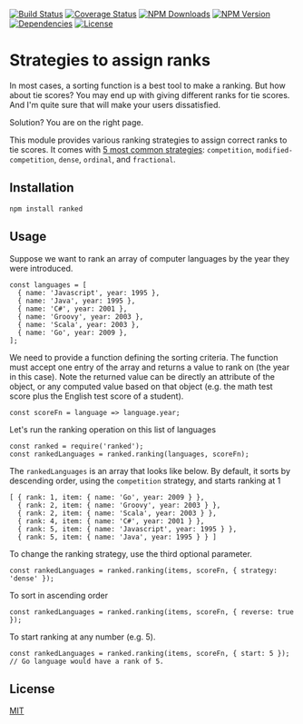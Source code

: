 [![Build Status](http://img.shields.io/travis/quocvu/ranked.svg?style=for-the-badge)](https://travis-ci.org/quocvu/ranked)
[![Coverage Status](https://img.shields.io/coveralls/quocvu/ranked.svg?style=for-the-badge)](https://coveralls.io/github/quocvu/ranked)
[![NPM Downloads](https://img.shields.io/npm/dt/ranked.svg?style=for-the-badge)](https://www.npmjs.com/package/ranked)
[![NPM Version](https://img.shields.io/npm/v/ranked.svg?style=for-the-badge)](https://www.npmjs.com/package/ranked)
[![Dependencies](https://img.shields.io/david/quocvu/ranked.svg?style=for-the-badge)](https://david-dm.org/quocvu/ranked)
[![License](https://img.shields.io/github/license/quocvu/ranked.svg?style=for-the-badge)](https://github.com/quocvu/ranked/blob/master/LICENSE)

# Strategies to assign ranks

In most cases, a sorting function is a best tool to make a ranking. But how
about tie scores? You may end up with giving different ranks for tie scores.
And I'm quite sure that will make your users dissatisfied.

Solution? You are on the right page.

This module provides various ranking strategies to assign correct ranks to tie
scores.  It comes with [5 most common strategies](http://en.wikipedia.org/wiki/Ranking#Strategies_for_assigning_rankings):
`competition`, `modified-competition`, `dense`, `ordinal`, and `fractional`.


## Installation

    npm install ranked

## Usage

Suppose we want to rank an array of computer languages by the year they were
introduced.

```
const languages = [
  { name: 'Javascript', year: 1995 },
  { name: 'Java', year: 1995 },
  { name: 'C#', year: 2001 },
  { name: 'Groovy', year: 2003 },
  { name: 'Scala', year: 2003 },
  { name: 'Go', year: 2009 },
];
```

We need to provide a function defining the sorting criteria.  The function
must accept one entry of the array and returns a value to rank on (the year
in this case). Note the returned value can be directly an attribute of the
object, or any computed value based on that object (e.g. the math test score
plus the English test score of a student).

```
const scoreFn = language => language.year;
```

Let's run the ranking operation on this list of languages

```
const ranked = require('ranked');
const rankedLanguages = ranked.ranking(languages, scoreFn);
```

The `rankedLanguages` is an array that looks like below.  By default, it sorts
by descending order, using the `competition` strategy, and starts ranking at 1

```
[ { rank: 1, item: { name: 'Go', year: 2009 } },
  { rank: 2, item: { name: 'Groovy', year: 2003 } },
  { rank: 2, item: { name: 'Scala', year: 2003 } },
  { rank: 4, item: { name: 'C#', year: 2001 } },
  { rank: 5, item: { name: 'Javascript', year: 1995 } },
  { rank: 5, item: { name: 'Java', year: 1995 } } ]
```

To change the ranking strategy, use the third optional parameter.

```
const rankedLanguages = ranked.ranking(items, scoreFn, { strategy: 'dense' });
```

To sort in ascending order

```
const rankedLanguages = ranked.ranking(items, scoreFn, { reverse: true });
```

To start ranking at any number (e.g. 5).  

```
const rankedLanguages = ranked.ranking(items, scoreFn, { start: 5 });
// Go language would have a rank of 5.
```

## License

[MIT](https://github.com/quocvu/ranked/blob/master/LICENSE.txt)
